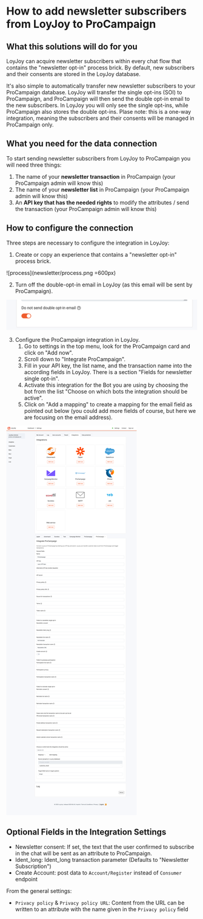 # How to add newsletter subscribers from LoyJoy to ProCampaign

## What this solutions will do for you

LoyJoy can acquire newsletter subscribers within every chat flow that contains the "newsletter opt-in" process brick. By default, new subscribers and their consents are stored in the LoyJoy database.

It's also simple to automatically transfer new newsletter subscribers to your ProCampaign database. LoyJoy will transfer the single opt-ins (SOI) to ProCampaign, and ProCampaign will then send the double opt-in email to the new subscribers. In LoyJoy you will only see the single opt-ins, while ProCampaign also stores the double opt-ins. Plase note: this is a one-way integration, meaning the subscribers and their consents will be managed in ProCampaign only.

## What you need for the data connection

To start sending newsletter subscribers from LoyJoy to ProCampaign you will need three things:

1. The name of your **newsletter transaction** in ProCampaign (your ProCampaign admin will know this)
2. The name of your **newsletter list** in ProCampaign  (your ProCampaign admin will know this)
3. An **API key that has the needed rights** to modify the attributes / send the transaction (your ProCampaign admin will know this)

## How to configure the connection

Three steps are necessary to configure the integration in LoyJoy:

1. Create or copy an experience that contains a "newsletter opt-in" process brick. 

![process](newsletter/process.png =600px)

2. Turn off the double-opt-in email in LoyJoy (as this email will be sent by ProCampaign).

![email_off](newsletter/email_off.png)

3. Configure the ProCampaign integration in LoyJoy.
   1. Go to settings in the top menu, look for the ProCampaign card and click on "Add now".
   2. Scroll down to "Integrate ProCampaign".
   1. Fill in your API key, the list name, and the transaction name into the according fields in LoyJoy. There is a section "Fields for newsletter single opt-in".
   2. Activate this integration for the Bot you are using by choosing the bot from the list "Choose on which bots the integration should be active".
   3. Click on "Add a mapping" to create a mapping for the email field as pointed out below (you could add more fields of course, but here we are focusing on the email address).

![integration](newsletter/integration.png)


## Optional Fields in the Integration Settings
- Newsletter consent: If set, the text that the user confirmed to subscribe in the chat will be sent as an attribute to ProCampaign.
- Ident_long: Ident_long transaction parameter (Defaults to "Newsletter Subscription")
- Create Account: post data to `Account/Register` instead of `Consumer` endpoint

From the general settings:
- `Privacy policy` & `Privacy policy URL`: Content from the URL can be written to an attribute with the name given in the
  `Privacy policy` field
